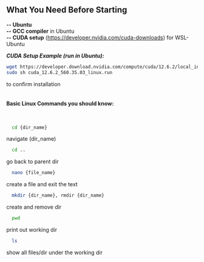 ## What You Need Before Starting


**--     Ubuntu**  
**--     GCC compiler** in Ubuntu  
**--     CUDA setup** (https://developer.nvidia.com/cuda-downloads) for WSL-Ubuntu  

**_CUDA Setup Example (run in Ubuntu):_**  

```bash
wget https://developer.download.nvidia.com/compute/cuda/12.6.2/local_installers/cuda_12.6.2_560.35.03_linux.run
sudo sh cuda_12.6.2_560.35.03_linux.run
```
to confirm installation <br>
<br>
<br>
**Basic Linux Commands you should know:**<br>
<br>
<br>

```bash
  cd {dir_name}  
```
navigate (dir_name) <br>
```bash
  cd ..    
```
go back to parent dir <br>
```bash
  nano {file_name}
```
create a file and exit the text <br>
```bash
  mkdir {dir_name}, rmdir {dir_name}
```
create and remove dir <br>
```bash
  pwd
```
print out working dir <br>
```bash
  ls
```
show all files/dir under the working dir <br>
